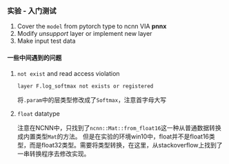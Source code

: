 ### 实验 - 入门测试

1. Cover the `model` from pytorch type to ncnn VIA **pnnx**
2. Modify *unsupport* layer or implement new layer
3. Make input test data

#### 一些中间遇到的问题

1.  `not exist` and read access violation

    ```
    layer F.log_softmax not exists or registered
    ```

    将`.param`中的层类型修改成了`Softmax`，注意首字母大写

2. `float` datatype
   
   注意在NCNN中，只找到了`ncnn::Mat::from_float16`这一种从普通数据转换成内置类型`Mat`的方法。
   但是在实验的环境win10中，float并不是float16类型，而是float32类型。需要将类型转换，在这里，从stackoverflow上找到了一串转换程序去修改实现。 
